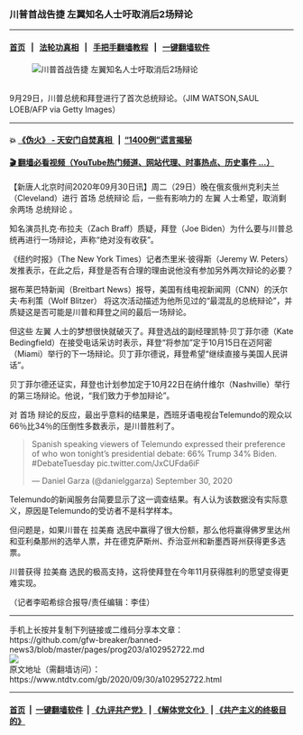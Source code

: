 ### 川普首战告捷 左翼知名人士吁取消后2场辩论
------------------------

#### [首页](https://github.com/gfw-breaker/banned-news3/blob/master/README.md) &nbsp;&nbsp;|&nbsp;&nbsp; [法轮功真相](https://github.com/begood0513/basic/blob/master/README.md)  &nbsp;&nbsp;|&nbsp;&nbsp; [手把手翻墙教程](https://github.com/gfw-breaker/guides/wiki)  &nbsp;&nbsp;|&nbsp;&nbsp; [一键翻墙软件](https://github.com/gfw-breaker/nogfw/blob/master/README.md)  



<div><div class="featured_image">
 <figure>
  <img alt="川普首战告捷 左翼知名人士吁取消后2场辩论" src="https://i.ntdtv.com/assets/uploads/2020/09/5-36-800x450.jpg"/>
 </figure><br/>
 <span class="caption">
  9月29日，川普总统和拜登进行了首次总统辩论。（JIM WATSON,SAUL LOEB/AFP via Getty Images）
 </span>
</div>
</div><hr/>

#### 💥 [《伪火》 - 天安门自焚真相 ](http://158.247.195.190:10000/videos/blog/weihuo.html)&nbsp; |&nbsp; [“1400例”谎言揭秘  ](http://158.247.195.190:10000/videos/blog/jiexi1400.html)

#### [ 🎬  翻墙必看视频（YouTube热门频道、网站代理、时事热点、历史事件 ...）](https://github.com/gfw-breaker/links/blob/master/banned.md)

<div><div class="post_content" itemprop="articleBody">
 <p>
  【新唐人北京时间2020年09月30日讯】周二（29日）晚在俄亥俄州克利夫兰（Cleveland）进行
  <ok href="https://www.ntdtv.com/gb/首场.htm">
   首场
  </ok>
  <ok href="https://www.ntdtv.com/gb/总统辩论.htm">
   总统辩论
  </ok>
  后，一些有影响力的
  <ok href="https://www.ntdtv.com/gb/左翼.htm">
   左翼
  </ok>
  人士希望，取消剩余两场
  <ok href="https://www.ntdtv.com/gb/总统辩论.htm">
   总统辩论
  </ok>
  。
 </p>
 <p>
  知名演员扎克·布拉夫（Zach Braff）质疑，拜登（Joe Biden）为什么要与川普总统再进行一场辩论，声称“绝对没有收获”。
 </p>
 <p>
  《纽约时报》（The New York Times）记者杰里米·彼得斯（Jeremy W. Peters）发推表示，在此之后，拜登是否有合理的理由说他没有参加另外两次辩论的必要？
 </p>
 <p>
  据布莱巴特新闻（Breitbart News）报导，美国有线电视新闻网（CNN）的沃尔夫·布利策（Wolf Blitzer） 将这次活动描述为他所见过的“最混乱的总统辩论”，并质疑这是否可能是川普和拜登之间的最后一场辩论。
 </p>
 <p>
  但这些
  <ok href="https://www.ntdtv.com/gb/左翼.htm">
   左翼
  </ok>
  人士的梦想很快就破灭了。拜登选战的副经理凯特·贝丁菲尔德（Kate Bedingfield）在接受电话采访时表示，拜登“将参加”定于10月15日在迈阿密（Miami）举行的下一场辩论。贝丁菲尔德说，拜登希望“继续直接与美国人民讲话”。
 </p>
 <p>
  贝丁菲尔德还证实，拜登也计划参加定于10月22日在纳什维尔（Nashville）举行的第三场辩论。他说，“我们致力于参加辩论”。
 </p>
 <p>
  对
  <ok href="https://www.ntdtv.com/gb/首场.htm">
   首场
  </ok>
  辩论的反应，最出乎意料的结果是，西班牙语电视台Telemundo的观众以66％比34％的压倒性多数表示，是川普胜利了。
 </p>
 <blockquote class="twitter-tweet">
  <p dir="ltr" lang="en">
   Spanish speaking viewers of Telemundo expressed their preference of who won tonight’s presidential debate: 66% Trump 34% Biden.
   <ok href="https://twitter.com/hashtag/DebateTuesday?src=hash&amp;ref_src=twsrc%5Etfw">
    #DebateTuesday
   </ok>
   <ok href="https://t.co/JxCUFda6iF">
    pic.twitter.com/JxCUFda6iF
   </ok>
  </p>
  <p>
   — Daniel Garza (@danielggarza)
   <ok href="https://twitter.com/danielggarza/status/1311139548706074626?ref_src=twsrc%5Etfw">
    September 30, 2020
   </ok>
  </p>
 </blockquote>
 <p>
  <script async="" charset="utf-8" src="https://platform.twitter.com/widgets.js">
  </script>
 </p>
 <p>
  <p>
   Telemundo的新闻服务台简要显示了这一调查结果。有人认为该数据没有实际意义，原因是Telemundo的受访者不是科学样本。
  </p>
  <p>
   但问题是，如果川普在
   <ok href="https://www.ntdtv.com/gb/拉美裔.htm">
    拉美裔
   </ok>
   选民中赢得了很大份额，那么他将赢得佛罗里达州和亚利桑那州的选举人票，并在德克萨斯州、乔治亚州和新墨西哥州获得更多选票。
  </p>
  <p>
   川普获得
   <ok href="https://www.ntdtv.com/gb/拉美裔.htm">
    拉美裔
   </ok>
   选民的极高支持，这将使拜登在今年11月获得胜利的愿望变得更难实现。
  </p>
  <p>
   （记者李昭希综合报导/责任编辑：李佳）
  </p>
  <div class="single_ad">
  </div>
 </p>
</div>
</div>
<hr/>
手机上长按并复制下列链接或二维码分享本文章：<br/>
https://github.com/gfw-breaker/banned-news3/blob/master/pages/prog203/a102952722.md <br/>
<a href='https://github.com/gfw-breaker/banned-news3/blob/master/pages/prog203/a102952722.md'><img src='https://github.com/gfw-breaker/banned-news3/blob/master/pages/prog203/a102952722.md.png'/></a> <br/>
原文地址（需翻墙访问）：https://www.ntdtv.com/gb/2020/09/30/a102952722.html


------------------------
#### [首页](https://github.com/gfw-breaker/banned-news3/blob/master/README.md) &nbsp;|&nbsp; [一键翻墙软件](https://github.com/gfw-breaker/nogfw/blob/master/README.md) &nbsp;| [《九评共产党》](https://github.com/gfw-breaker/9ping.md/blob/master/README.md#九评之一评共产党是什么) | [《解体党文化》](https://github.com/gfw-breaker/jtdwh.md/blob/master/README.md) | [《共产主义的终极目的》](https://github.com/gfw-breaker/gczydzjmd.md/blob/master/README.md)


<img src='http://gfw-breaker.win/banned-news3/pages/prog203/a102952722.md' width='0px' height='0px'/>